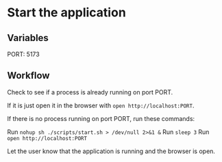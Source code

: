 # Start the application

## Variables

PORT: 5173

## Workflow

Check to see if a process is already running on port PORT.

If it is just open it in the browser with `open http://localhost:PORT`.

If there is no process running on port PORT, run these commands:

Run `nohup sh ./scripts/start.sh > /dev/null 2>&1 &`
Run `sleep 3`
Run `open http://localhost:PORT`

Let the user know that the application is running and the browser is open.
